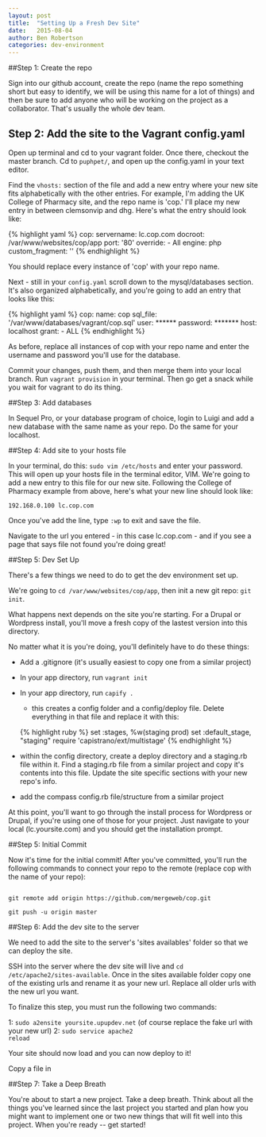 ```yaml
---
layout: post
title:  "Setting Up a Fresh Dev Site"
date:   2015-08-04
author: Ben Robertson
categories: dev-environment
---
```


##Step 1: Create the repo

Sign into our github account, create the repo (name the repo something short but easy to identify, we will be using this name for a lot of things) and then be sure to add anyone who will be working on the project as a collaborator. That's usually the whole dev team.

## Step 2: Add the site to the Vagrant config.yaml

Open up terminal and cd to your vagrant folder. Once there, checkout the master branch. Cd to <code>puphpet/</code>, and open up the config.yaml in your text editor. 

Find the <code>vhosts:</code> section of the file and add a new entry where your new site fits alphabetically with the other entries. For example, I'm adding the UK College of Pharmacy site, and the repo name is 'cop.' I'll place my new entry in between clemsonvip and dhg. Here's what the entry should look like:

{% highlight yaml %}
cop:
    servername: lc.cop.com
    docroot: /var/www/websites/cop/app
    port: '80'
    override:
        - All
    engine: php
    custom_fragment: ''
{% endhighlight %}

You should replace every instance of 'cop' with your repo name.

Next - still in your <code>config.yaml</code> scroll down to the mysql/databases section. It's also organized alphabetically, and you're going to add an entry that looks like this:

{% highlight yaml %}
cop:
    name: cop
    sql_file: '/var/www/databases/vagrant/cop.sql'
    user: ******
    password: *******
    host: localhost
    grant:
        - ALL
{% endhighlight %}

As before, replace all instances of cop with your repo name and enter the username and password you'll use for the database.

Commit your changes, push them, and then merge them into your local branch. Run <code>vagrant provision</code> in your terminal. Then go get a snack while you wait for vagrant to do its thing.

##Step 3: Add databases

In Sequel Pro, or your database program of choice, login to Luigi and add a new database with the same name as your repo. Do the same for your localhost.

##Step 4: Add site to your hosts file

In your terminal, do this: <code>sudo vim /etc/hosts</code> and enter your password. This will open up your hosts file in the terminal editor, VIM. We're going to add a new entry to this file for our new site. Following the College of Pharmacy example from above, here's what your new line should look like:

<code>192.168.0.100 lc.cop.com</code>

Once you've add the line, type <code>:wp</code> to exit and save the file.

Navigate to the url you entered - in this case lc.cop.com - and if you see a page that says file not found you're doing great!

##Step 5: Dev Set Up

There's a few things we need to do to get the dev environment set up.

We're going to <code>cd /var/www/websites/cop/app</code>, then init a new git repo: <code>git init</code>.

What happens next depends on the site you're starting. For a Drupal or Wordpress install, you'll move a fresh copy of the lastest version into this directory. 

No matter what it is you're doing, you'll definitely have to do these things:

+ Add a .gitignore (it's usually easiest to copy one from a similar project)
+ In your app directory, run <code>vagrant init</code>
+ In your app directory, run <code>capify .</code>
	+ this creates a config folder and a config/deploy file. Delete everything in that file and replace it with this:

	{% highlight ruby %}
		set :stages, %w(staging prod)
		set :default_stage, "staging"
		require 'capistrano/ext/multistage'
	{% endhighlight %}

+ within the config directory, create a deploy directory and a staging.rb file within it. Find a staging.rb file from a similar project and copy it's contents into this file. Update the site specific sections with your new repo's info.
+ add the compass config.rb file/structure from a similar project

At this point, you'll want to go through the install process for Wordpress or Drupal, if you're using one of those for your project. Just navigate to your local (lc.yoursite.com) and you should get the installation prompt.

##Step 5: Initial Commit

Now it's time for the initial commit! After you've committed, you'll run the following commands to connect your repo to the remote (replace cop with the name of your repo):

<code>
git remote add origin https://github.com/mergeweb/cop.git
</code>

<code>
git push -u origin master
</code>

##Step 6: Add the dev site to the server

We need to add the site to the server's 'sites availables' folder so that we can deploy the site.

SSH into the server where the dev site will live and <code>cd /etc/apache2/sites-available</code>.  Once in the sites available folder copy one of the existing urls and rename it as your new url.  Replace all older urls with the new url you want.

To finalize this step, you must run the following two commands:

1:  <code>sudo a2ensite yoursite.upupdev.net</code> (of course replace the fake url with your new url)
2:  <code>sudo service apache2 reload</code>

Your site should now load and you can now deploy to it!

Copy a file in 

##Step 7: Take a Deep Breath

You're about to start a new project. Take a deep breath. Think about all the things you've learned since the last project you started and plan how you might want to implement one or two new things that will fit well into this project. When you're ready -- get started!




